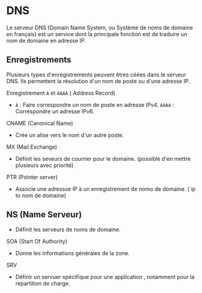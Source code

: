 # DNS

Le serveur DNS (Domain Name System, ou Système de noms de domaine en français) est un service dont la principale fonction est de traduire un nom de domaine en adresse IP.
## Enregistrements 

Plusieurs types d'enregistrements peuvent êtres céées dans le serveur DNS. Ils permettent la résolution d'un nom de poste ou d'une adresse IP.

Enregistrement `A` et `AAAA` ( Address Record)
     
  - `A` : Faire correspondre un nom de poste en adresse IPv4. `AAAA` : Correspondre un adresse IPv6.
  
CNAME (Canonical Name)
     
  - Crée un alise vers le nom d'un autre poste.
  
MX (Mail Exchange) 
     
  - Définit les seveurs de courrier pour le domaine. (possible d'en mettre plusieurs avec priorité)

PTR (Pointer server)

  - Associe une adressse IP à un enregistrement de nomo de domaine. ( ip to nom de domaine)

NS (Name Serveur)
- 
  - Définit les serveurs de noms de domaine.
  
  SOA (Start Of Authority)
  
  - Donne les informations générales de la zone.
  
  SRV
  
  - Définir un servuer spécifique pour une application , notamment pour la répartition de charge.